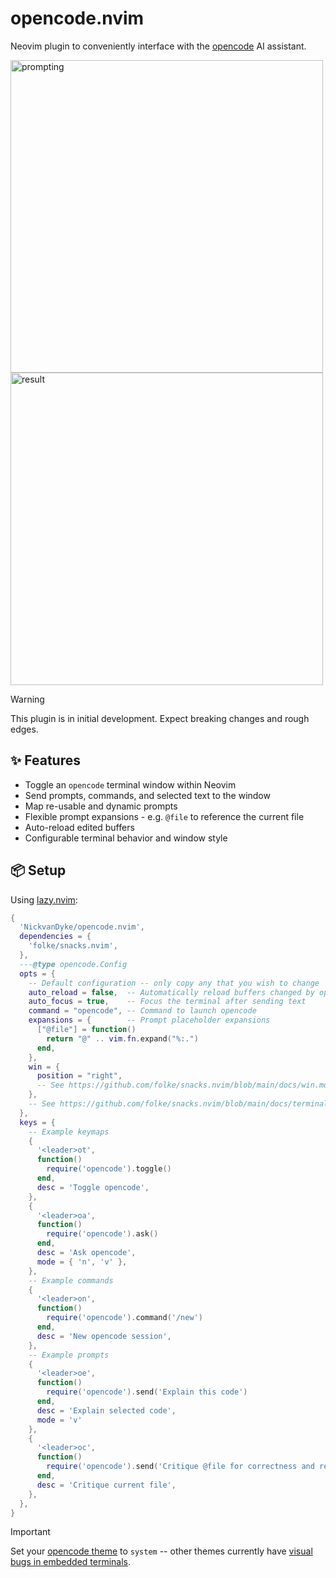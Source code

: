 # opencode.nvim

Neovim plugin to conveniently interface with the [opencode](https://github.com/sst/opencode) AI assistant.

<p>
  <img width="500" alt="prompting" src="https://github.com/user-attachments/assets/ce1b97e4-225d-4813-b576-88858c5f554b" />
  <img width="500" alt="result" src="https://github.com/user-attachments/assets/7613551a-0b53-43c6-ad11-a49d9669b694" />
</p>


> [!WARNING]  
> This plugin is in initial development. Expect breaking changes and rough edges. 

## ✨ Features

- Toggle an `opencode` terminal window within Neovim
- Send prompts, commands, and selected text to the window
- Map re-usable and dynamic prompts
- Flexible prompt expansions - e.g. `@file` to reference the current file
- Auto-reload edited buffers
- Configurable terminal behavior and window style

## 📦 Setup

Using [lazy.nvim](https://github.com/folke/lazy.nvim):

```lua
{
  'NickvanDyke/opencode.nvim',
  dependencies = {
    'folke/snacks.nvim',
  },
  ---@type opencode.Config
  opts = {
    -- Default configuration -- only copy any that you wish to change
    auto_reload = false,  -- Automatically reload buffers changed by opencode
    auto_focus = true,    -- Focus the terminal after sending text
    command = "opencode", -- Command to launch opencode
    expansions = {        -- Prompt placeholder expansions
      ["@file"] = function()
        return "@" .. vim.fn.expand("%:.")
      end,
    },
    win = {
      position = "right",
      -- See https://github.com/folke/snacks.nvim/blob/main/docs/win.md for more window options
    },
    -- See https://github.com/folke/snacks.nvim/blob/main/docs/terminal.md for more terminal options
  },
  keys = {
    -- Example keymaps
    {
      '<leader>ot',
      function()
        require('opencode').toggle()
      end,
      desc = 'Toggle opencode',
    },
    {
      '<leader>oa',
      function()
        require('opencode').ask()
      end,
      desc = 'Ask opencode',
      mode = { 'n', 'v' },
    },
    -- Example commands
    {
      '<leader>on',
      function()
        require('opencode').command('/new')
      end,
      desc = 'New opencode session',
    },
    -- Example prompts
    {
      '<leader>oe',
      function()
        require('opencode').send('Explain this code')
      end,
      desc = 'Explain selected code',
      mode = 'v'
    },
    {
      '<leader>oc',
      function()
        require('opencode').send('Critique @file for correctness and readability')
      end,
      desc = 'Critique current file',
    },
  },
}
```

> [!IMPORTANT]
> Set your [opencode theme](https://opencode.ai/docs/themes/) to `system` -- other themes currently have [visual bugs in embedded terminals](https://github.com/sst/opencode/issues/445).
```
